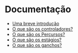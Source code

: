 # Documentação
- [Uma breve introdução](https://github.com/umdez/restificando/blob/master/docs/introducao.md)
- [O que são os controladores?](https://github.com/umdez/restificando/blob/master/docs/controladores.md)
- [O que são os Percursos?](https://github.com/umdez/restificando/blob/master/docs/percursos.md)
- [O que são os estágios?](https://github.com/umdez/restificando/blob/master/docs/estagios.md)
- [O que são os ganchos?]()
